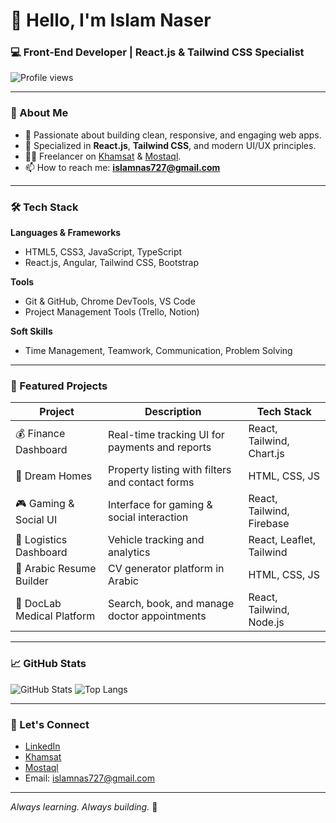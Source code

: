 # 👋 Hello, I'm Islam Naser

### 💻 Front-End Developer | React.js & Tailwind CSS Specialist

![Profile views](https://komarev.com/ghpvc/?username=eslamnas&label=Profile%20views&color=0e75b6&style=flat)

---

### 🧠 About Me
- 🎯 Passionate about building clean, responsive, and engaging web apps.
- 🎨 Specialized in **React.js**, **Tailwind CSS**, and modern UI/UX principles.
- 🧑‍💻 Freelancer on [Khamsat](https://khamsat.com/user/slam00) & [Mostaql](https://mostaql.com/u/slam00).
- 📫 How to reach me: **islamnas727@gmail.com**

---

### 🛠️ Tech Stack

**Languages & Frameworks**
- HTML5, CSS3, JavaScript, TypeScript
- React.js, Angular, Tailwind CSS, Bootstrap

**Tools**
- Git & GitHub, Chrome DevTools, VS Code
- Project Management Tools (Trello, Notion)

**Soft Skills**
- Time Management, Teamwork, Communication, Problem Solving

---

### 📂 Featured Projects

| Project                     | Description                                          | Tech Stack                     |
|----------------------------|------------------------------------------------------|--------------------------------|
| 💰 Finance Dashboard       | Real-time tracking UI for payments and reports       | React, Tailwind, Chart.js      |
| 🏡 Dream Homes             | Property listing with filters and contact forms      | HTML, CSS, JS                  |
| 🎮 Gaming & Social UI      | Interface for gaming & social interaction            | React, Tailwind, Firebase      |
| 🚚 Logistics Dashboard     | Vehicle tracking and analytics                        | React, Leaflet, Tailwind       |
| 📝 Arabic Resume Builder   | CV generator platform in Arabic                      | HTML, CSS, JS                  |
| 🏥 DocLab Medical Platform | Search, book, and manage doctor appointments         | React, Tailwind, Node.js       |

---

### 📈 GitHub Stats

![GitHub Stats](https://github-readme-stats.vercel.app/api?username=eslamnas&show_icons=true&theme=radical)
![Top Langs](https://github-readme-stats.vercel.app/api/top-langs/?username=eslamnas&layout=compact&theme=radical)

---

### 🤝 Let's Connect

- [LinkedIn](https://www.linkedin.com/in/eslam-nassr-934624317)
- [Khamsat](https://khamsat.com/user/slam00)
- [Mostaql](https://mostaql.com/u/slam00)
- Email: islamnas727@gmail.com

---

*Always learning. Always building.* 🚀
